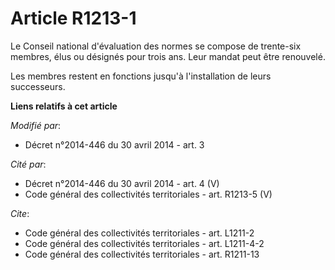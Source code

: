 # Article R1213-1

Le Conseil national d'évaluation des normes se compose de trente-six membres, élus ou désignés pour trois ans. Leur mandat
peut être renouvelé. 

Les membres restent en fonctions jusqu'à l'installation de leurs successeurs.

**Liens relatifs à cet article**

_Modifié par_:

  - Décret n°2014-446 du 30 avril 2014 - art. 3

_Cité par_:

  - Décret n°2014-446 du 30 avril 2014 - art. 4 (V)
  - Code général des collectivités territoriales - art. R1213-5 (V)

_Cite_:

  - Code général des collectivités territoriales - art. L1211-2
  - Code général des collectivités territoriales - art. L1211-4-2
  - Code général des collectivités territoriales - art. R1211-13

